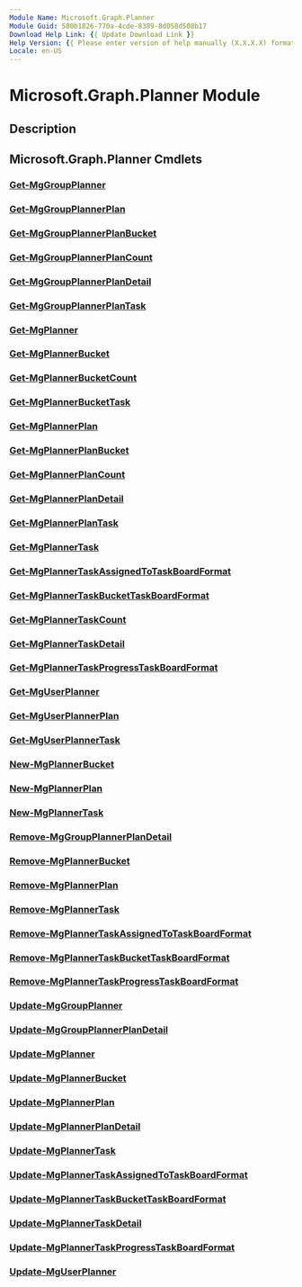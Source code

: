 ```yaml
---
Module Name: Microsoft.Graph.Planner
Module Guid: 580b1826-770a-4cde-8389-8d058d508b17
Download Help Link: {{ Update Download Link }}
Help Version: {{ Please enter version of help manually (X.X.X.X) format }}
Locale: en-US
---
```


# Microsoft.Graph.Planner Module
## Description


## Microsoft.Graph.Planner Cmdlets
### [Get-MgGroupPlanner](Get-MgGroupPlanner.md)


### [Get-MgGroupPlannerPlan](Get-MgGroupPlannerPlan.md)


### [Get-MgGroupPlannerPlanBucket](Get-MgGroupPlannerPlanBucket.md)


### [Get-MgGroupPlannerPlanCount](Get-MgGroupPlannerPlanCount.md)


### [Get-MgGroupPlannerPlanDetail](Get-MgGroupPlannerPlanDetail.md)


### [Get-MgGroupPlannerPlanTask](Get-MgGroupPlannerPlanTask.md)


### [Get-MgPlanner](Get-MgPlanner.md)


### [Get-MgPlannerBucket](Get-MgPlannerBucket.md)


### [Get-MgPlannerBucketCount](Get-MgPlannerBucketCount.md)


### [Get-MgPlannerBucketTask](Get-MgPlannerBucketTask.md)


### [Get-MgPlannerPlan](Get-MgPlannerPlan.md)


### [Get-MgPlannerPlanBucket](Get-MgPlannerPlanBucket.md)


### [Get-MgPlannerPlanCount](Get-MgPlannerPlanCount.md)


### [Get-MgPlannerPlanDetail](Get-MgPlannerPlanDetail.md)


### [Get-MgPlannerPlanTask](Get-MgPlannerPlanTask.md)


### [Get-MgPlannerTask](Get-MgPlannerTask.md)


### [Get-MgPlannerTaskAssignedToTaskBoardFormat](Get-MgPlannerTaskAssignedToTaskBoardFormat.md)


### [Get-MgPlannerTaskBucketTaskBoardFormat](Get-MgPlannerTaskBucketTaskBoardFormat.md)


### [Get-MgPlannerTaskCount](Get-MgPlannerTaskCount.md)


### [Get-MgPlannerTaskDetail](Get-MgPlannerTaskDetail.md)


### [Get-MgPlannerTaskProgressTaskBoardFormat](Get-MgPlannerTaskProgressTaskBoardFormat.md)


### [Get-MgUserPlanner](Get-MgUserPlanner.md)


### [Get-MgUserPlannerPlan](Get-MgUserPlannerPlan.md)


### [Get-MgUserPlannerTask](Get-MgUserPlannerTask.md)


### [New-MgPlannerBucket](New-MgPlannerBucket.md)


### [New-MgPlannerPlan](New-MgPlannerPlan.md)


### [New-MgPlannerTask](New-MgPlannerTask.md)


### [Remove-MgGroupPlannerPlanDetail](Remove-MgGroupPlannerPlanDetail.md)


### [Remove-MgPlannerBucket](Remove-MgPlannerBucket.md)


### [Remove-MgPlannerPlan](Remove-MgPlannerPlan.md)


### [Remove-MgPlannerTask](Remove-MgPlannerTask.md)


### [Remove-MgPlannerTaskAssignedToTaskBoardFormat](Remove-MgPlannerTaskAssignedToTaskBoardFormat.md)


### [Remove-MgPlannerTaskBucketTaskBoardFormat](Remove-MgPlannerTaskBucketTaskBoardFormat.md)


### [Remove-MgPlannerTaskProgressTaskBoardFormat](Remove-MgPlannerTaskProgressTaskBoardFormat.md)


### [Update-MgGroupPlanner](Update-MgGroupPlanner.md)


### [Update-MgGroupPlannerPlanDetail](Update-MgGroupPlannerPlanDetail.md)


### [Update-MgPlanner](Update-MgPlanner.md)


### [Update-MgPlannerBucket](Update-MgPlannerBucket.md)


### [Update-MgPlannerPlan](Update-MgPlannerPlan.md)


### [Update-MgPlannerPlanDetail](Update-MgPlannerPlanDetail.md)


### [Update-MgPlannerTask](Update-MgPlannerTask.md)


### [Update-MgPlannerTaskAssignedToTaskBoardFormat](Update-MgPlannerTaskAssignedToTaskBoardFormat.md)


### [Update-MgPlannerTaskBucketTaskBoardFormat](Update-MgPlannerTaskBucketTaskBoardFormat.md)


### [Update-MgPlannerTaskDetail](Update-MgPlannerTaskDetail.md)


### [Update-MgPlannerTaskProgressTaskBoardFormat](Update-MgPlannerTaskProgressTaskBoardFormat.md)


### [Update-MgUserPlanner](Update-MgUserPlanner.md)



